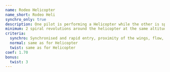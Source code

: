 ```yaml
---
name: Rodeo Helicopter
name_short: Rodeo Heli
synchro_only: true
description: One pilot is performing a Helicopter while the other is spiriling around
minimum: 2 spiral revolutions around the helicopter at the same altitude
criteria:
  synchro: Synchronised and rapid entry, proximity of the wings, flow, duration, exit
  normal: same as for Helicopter
  twist: same as for Helicopter
coef: 1.70
bonus:
  twist: 3
---
```


